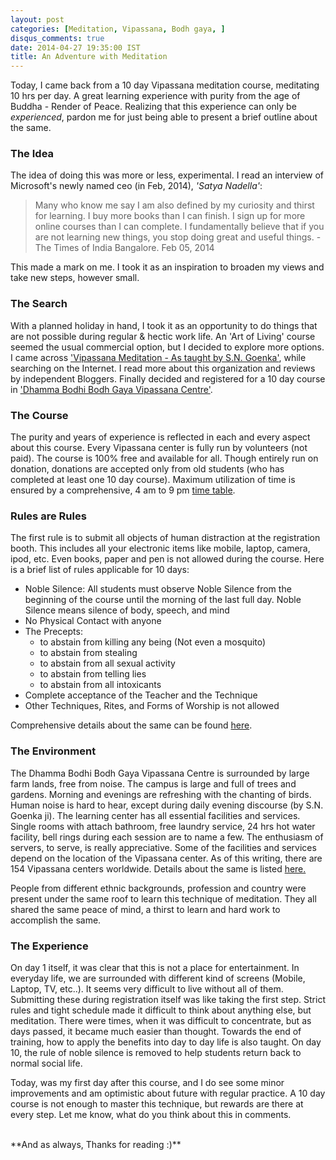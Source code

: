 ```yaml
---
layout: post
categories: [Meditation, Vipassana, Bodh gaya, ]
disqus_comments: true
date: 2014-04-27 19:35:00 IST
title: An Adventure with Meditation
---
```


Today, I came back from a 10 day Vipassana meditation course, meditating 10 hrs per day. A great learning experience with purity from the age of Buddha - Render of Peace. Realizing that this experience can only be *experienced*, pardon me for just being able to present a brief outline about the same.


### The Idea

The idea of doing this was more or less, experimental. I read an interview of Microsoft's newly named ceo (in Feb, 2014), *'Satya Nadella'*: 

> Many who know me say I am also defined by my curiosity and thirst for learning. I buy more books than I can finish. I sign up for more online courses than I can complete. I fundamentally believe that if you are not learning new things, you stop doing great and useful things. - The Times of India Bangalore. Feb 05, 2014

This made a mark on me. I took it as an inspiration to broaden my views and take new steps, however small.

### The Search

With a planned holiday in hand, I took it as an opportunity to do things that are not possible during regular & hectic work life. An 'Art of Living' course seemed the usual commercial option, but I decided to explore more options. I came across ['Vipassana Meditation - As taught by S.N. Goenka'](http://www.dhamma.org/), while searching on the Internet. I read more about this organization and reviews by independent Bloggers. Finally decided and registered for a 10 day course in ['Dhamma Bodhi Bodh Gaya Vipassana Centre'](http://www.bodhi.dhamma.org/).

### The Course

The purity and years of experience is reflected in each and every aspect about this course. Every Vipassana center is fully run by volunteers (not paid). The course is 100% free and available for all. Though entirely run on donation, donations are accepted only from old students (who has completed at least one 10 day course). Maximum utilization of time is ensured by a comprehensive, 4 am to 9 pm [time table](http://www.dhamma.org/en/about/code). 

### Rules are Rules

The first rule is to submit all objects of human distraction at the registration booth. This includes all your electronic items like mobile, laptop, camera, ipod, etc. Even books, paper and pen is not allowed during the course. Here is a brief list of rules applicable for 10 days:

- Noble Silence: All students must observe Noble Silence from the beginning of the course until the morning of the last full day. Noble Silence means silence of body, speech, and mind
- No Physical Contact with anyone
- The Precepts:
  - to abstain from killing any being (Not even a mosquito)
  - to abstain from stealing
  - to abstain from all sexual activity
  - to abstain from telling lies
  - to abstain from all intoxicants
- Complete acceptance of the Teacher and the Technique
- Other Techniques, Rites, and Forms of Worship is not allowed

Comprehensive details about the same can be found [here](http://www.dhamma.org/en/about/code).

### The Environment

The Dhamma Bodhi Bodh Gaya Vipassana Centre is surrounded by large farm lands, free from noise. The campus is large and full of trees and gardens. Morning and evenings are refreshing with the chanting of birds. Human noise is hard to hear, except during daily evening discourse (by S.N. Goenka ji). The learning center has all essential facilities and services. Single rooms with attach bathroom, free laundry service, 24 hrs hot water facility, bell rings during each session are to name a few. The enthusiasm of servers, to serve, is really appreciative. Some of the facilities and services depend on the location of the Vipassana center. As of this writing, there are 154 Vipassana centers worldwide. Details about the same is listed [here.](http://www.dhamma.org/en/locations/directory) 

People from different ethnic backgrounds, profession and country were present under the same roof to learn this technique of meditation. They all shared the same peace of mind, a thirst to learn and hard work to accomplish the same.


### The Experience

On day 1 itself, it was clear that this is not a place for entertainment. In everyday life, we are surrounded with different kind of screens (Mobile, Laptop, TV, etc..). It seems very difficult to live without all of them. Submitting these during registration itself was like taking the first step. Strict rules and tight schedule made it difficult to think about anything else, but meditation. There were times, when it was difficult to concentrate, but as days passed, it became much easier than thought. Towards the end of training, how to apply the benefits into day to day life is also taught. On day 10, the rule of noble silence is removed to help students return back to normal social life.

Today, was my first day after this course, and I do see some minor improvements and am optimistic about future with regular practice. A 10 day course is not enough to master this technique, but rewards are there at every step. Let me know, what do you think about this in comments.

<br />
**And as always, Thanks for reading :)**
